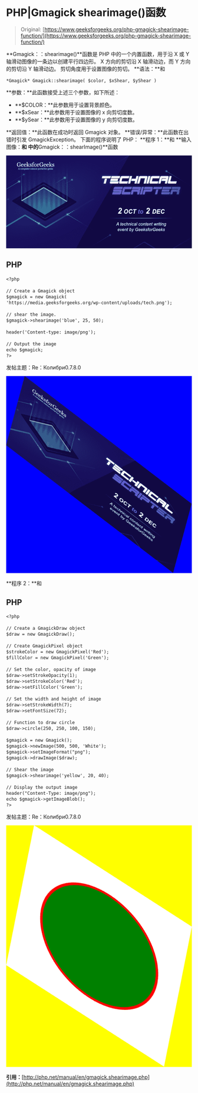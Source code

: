 # PHP|Gmagick shearimage()函数

> Original: [https://www.geeksforgeeks.org/php-gmagick-shearimage-function/](https://www.geeksforgeeks.org/php-gmagick-shearimage-function/)

**Gmagick：：shearimage()**函数是 PHP 中的一个内置函数，用于沿 X 或 Y 轴滑动图像的一条边以创建平行四边形。 X 方向的剪切沿 X 轴滑动边，而 Y 方向的剪切沿 Y 轴滑动边。 剪切角度用于设置图像的剪切。
**语法：**和

```
*Gmagick* Gmagick::shearimage( $color, $xShear, $yShear )
```

**参数：**此函数接受上述三个参数，如下所述：

*   **$COLOR：**此参数用于设置背景颜色。
*   **$xSear：**此参数用于设置图像的 x 向剪切度数。
*   **$ySear：**此参数用于设置图像的 y 向剪切度数。

**返回值：**此函数在成功时返回 Gmagick 对象。
**错误/异常：**此函数在出错时引发 GmagickException。
下面的程序说明了 PHP：
**程序 1：**和
**输入图像：**和
中的**Gmagick：：shearImage()**函数

![](img/88e955c2701e97341d552eba1b5adceb.png)

## PHP

```
<?php

// Create a Gmagick object
$gmagick = new Gmagick(
'https://media.geeksforgeeks.org/wp-content/uploads/tech.png');

// shear the image.
$gmagick->shearimage('blue', 25, 50);

header('Content-type: image/png');

// Output the image
echo $gmagick;
?>
```

发帖主题：Re：Колибри0.7.8.0

![](img/8f6c96c19cc2d599efbc578b165c0d34.png)

**程序 2：**和

## PHP

```
<?php

// Create a GmagickDraw object
$draw = new GmagickDraw();

// Create GmagickPixel object
$strokeColor = new GmagickPixel('Red');
$fillColor = new GmagickPixel('Green');

// Set the color, opacity of image
$draw->setStrokeOpacity(1);
$draw->setStrokeColor('Red');
$draw->setFillColor('Green');

// Set the width and height of image
$draw->setStrokeWidth(7);
$draw->setFontSize(72);

// Function to draw circle 
$draw->circle(250, 250, 100, 150);

$gmagick = new Gmagick();
$gmagick->newImage(500, 500, 'White');
$gmagick->setImageFormat("png");
$gmagick->drawImage($draw);

// Shear the image
$gmagick->shearimage('yellow', 20, 40);

// Display the output image
header("Content-Type: image/png");
echo $gmagick->getImageBlob();
?>
```

发帖主题：Re：Колибри0.7.8.0

![](img/8e08a9241867f4cc8efbed9a52a6b739.png)

**引用：**[http://php.net/manual/en/gmagick.shearimage.php](http://php.net/manual/en/gmagick.shearimage.php)